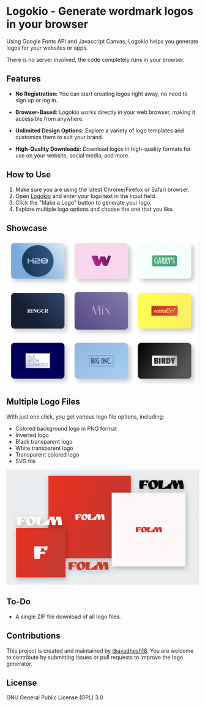 
# Logokio - Generate wordmark logos in your browser

Using Google Fonts API and Javascript Canvas, Logokio helps you generate logos for your websites or apps. 

There is no server involved, the code completely runs in your browser.


## Features

- **No Registration:** You can start creating logos right away, no need to sign up or log in.

- **Browser-Based:** Logokio works directly in your web browser, making it accessible from anywhere.

- **Unlimited Design Options:** Explore a variety of logo templates and customize them to suit your brand.

- **High-Quality Downloads:** Download logos in high-quality formats for use on your website, social media, and more.

## How to Use
1. Make sure you are using the latest Chrome/Firefox or Safari browser.
2. Open [Logokio](https://logokio.com) and enter your logo text in the input field.
3. Click the "Make a Logo" button to generate your logo.
4. Explore multiple logo options and choose the one that you like.

## Showcase

![Logo Showcase](docs/showcase.png)

## Multiple Logo Files

With just one click, you get various logo file options, including:

- Colored background logo in PNG format
- Inverted logo
- Black transparent logo
- White transparent logo
- Transparent colored logo
- SVG file

![Logo File Options](docs/folm.png)

## To-Do
- A single ZIP file download of all logo files.

## Contributions

This project is created and maintained by [@avadhesh18](https://github.com/avadhesh18). You are welcome to contribute by submitting issues or pull requests to improve the logo generator.

## License
GNU General Public License (GPL) 3.0






